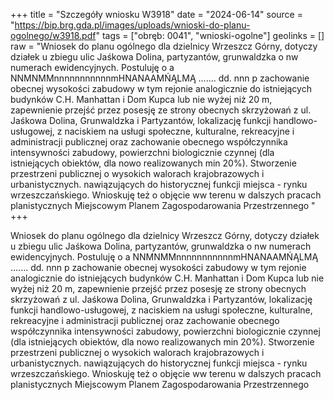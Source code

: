 +++
title = "Szczegóły wniosku W3918"
date = "2024-06-14"
source = "https://bip.brg.gda.pl/images/uploads/wnioski-do-planu-ogolnego/w3918.pdf"
tags = ["obręb: 0041", "wnioski-ogolne"]
geolinks = []
raw = "Wniosek do planu ogólnego dla dzielnicy Wrzeszcz Górny, dotyczy działek u zbiegu ulic Jaśkowa Dolina, partyzantów, grunwaldzka o nw numerach ewidencyjnych. Postuluję o a NNMNMMnnnnnnnnnnnmHNANAAMŃĄLMĄ  ....... dd. nnn p zachowanie obecnej wysokości zabudowy w tym rejonie analogicznie do istniejących budynków C.H. Manhattan i Dom Kupca lub nie wyżej niż 20 m, zapewnienie przejść przez posesję ze strony obecnych skrzyżowań z ul. Jaśkowa Dolina, Grunwaldzka i Partyzantów, lokalizację funkcji handlowo-usługowej, z naciskiem na usługi społeczne, kulturalne, rekreacyjne i administracji publicznej oraz zachowanie obecnego współczynnika intensywności zabudowy, powierzchni biologicznie czynnej (dla istniejących obiektów, dla nowo realizowanych min 20%). Stworzenie przestrzeni publicznej o wysokich walorach krajobrazowych i urbanistycznych. nawiązujących do  historycznej funkcji miejsca - rynku wrzeszczańskiego. Wnioskuję też o objęcie ww terenu w  dalszych pracach planistycznych Miejscowym Planem Zagospodarowania Przestrzennego  "
+++

Wniosek do planu ogólnego dla dzielnicy Wrzeszcz Górny, dotyczy działek u zbiegu
ulic Jaśkowa Dolina, partyzantów, grunwaldzka o nw numerach ewidencyjnych. Postuluję o
a NNMNMMnnnnnnnnnnnmHNANAAMŃĄLMĄ  ....... dd. nnn p
zachowanie obecnej wysokości zabudowy w tym rejonie analogicznie do istniejących budynków
C.H. Manhattan i Dom Kupca lub nie wyżej niż 20 m, zapewnienie przejść przez posesję ze
strony obecnych skrzyżowań z ul. Jaśkowa Dolina, Grunwaldzka i Partyzantów, lokalizację funkcji
handlowo-usługowej, z naciskiem na usługi społeczne, kulturalne, rekreacyjne i administracji
publicznej oraz zachowanie obecnego współczynnika intensywności zabudowy, powierzchni
biologicznie czynnej (dla istniejących obiektów, dla nowo realizowanych min 20%). Stworzenie
przestrzeni publicznej o wysokich walorach krajobrazowych i urbanistycznych. nawiązujących do 
historycznej funkcji miejsca - rynku wrzeszczańskiego. Wnioskuję też o objęcie ww terenu w 
dalszych pracach planistycznych Miejscowym Planem Zagospodarowania Przestrzennego 



